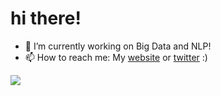 # hi there!

- 🔭 I’m currently working on Big Data and NLP!
- 📫 How to reach me: My [website](https://ujj.space) or [twitter](https://twitter.com/uinelj) :)

<a href="https://github.com/uinelj/">
  <img align="center" src="https://github-readme-stats.vercel.app/api?username=uinelj&show_icons=true&theme=great-gatsby" />
</a>

<!--
**Uinelj/Uinelj** is a ✨ _special_ ✨ repository because its `README.md` (this file) appears on your GitHub profile.

Here are some ideas to get you started:

- 🔭 I’m currently working on ...
- 🌱 I’m currently learning ...
- 👯 I’m looking to collaborate on ...
- 🤔 I’m looking for help with ...
- 💬 Ask me about ...
- 📫 How to reach me: ...
- 😄 Pronouns: ...
- ⚡ Fun fact: ...
-->
